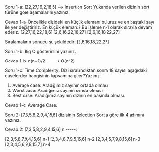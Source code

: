 Soru 1-a:
[22,27,16,2,18,6] --> Insertion Sort
Yukarıda verilen dizinin sort türüne göre aşamalarını yazınız.

Cevap 1-a: 
Öncelikle dizideki en küçük elemanı buluruz ve en baştaki sayı ile yer değiştiririz.
En küçük eleman:2 
Bu işleme n-1 olarak sırayla devam ederiz.
[2,27,16,22,18,6]
[2,6,16,22,18,27]
[2,6,16,18,22,27]

Sıralamaların sonucu şu şekildedir: [2,6,16,18,22,27]

Soru 1-b:
Big O gösterimini yazınız.

Cevap 1-b:
n(n+1)/2 ----> O(n^2)

Soru 1-c:
Time Complexity: Dizi sıralandıktan sonra 18 sayısı aşağıdaki caselerden hangisinin kapsamına girer?Yazınız

1. Average case: Aradığımız sayının ortada olması
2. Worst case: Aradığımız sayının sonda olması
3. Best case: Aradığımız sayının dizinin en başında olması.

Cevap 1-c:
Average Case.

Soru 2:
[7,3,5,8,2,9,4,15,6] dizisinin Selection Sort a göre ilk 4 adımını yazınız.

Cevap 2:
[7,3,5,8,2,9,4,15,6] n -----:

[2,3,5,8,7,9,4,15,6] n-1
[2,3,4,8,7,9,5,15,6] n-2
[2,3,4,5,7,9,8,15,6] n-3
[2,3,4,5,6,9,8,15,7] n-4

 
